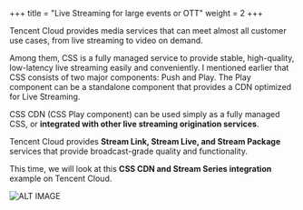 +++
title = "Live Streaming for large events or OTT"
weight = 2
+++

Tencent Cloud provides media services that can meet almost all customer use cases, from live streaming to video on demand.

Among them, CSS is a fully managed service to provide stable, high-quality, low-latency live streaming easily and conveniently.
I mentioned earlier that CSS consists of two major components: Push and Play. The Play component can be a standalone component that provides a CDN optimized for Live Streaming.

CSS CDN (CSS Play component) can be used simply as a fully managed CSS, or **integrated with other live streaming origination services**.

Tencent Cloud provides **Stream Link, Stream Live, and Stream Package** services that provide broadcast-grade quality and functionality.

This time, we will look at this **CSS CDN and Stream Series integration** example on Tencent Cloud.

![ALT IMAGE](/images/overview/tencent_media_portfolio_ko.png)
